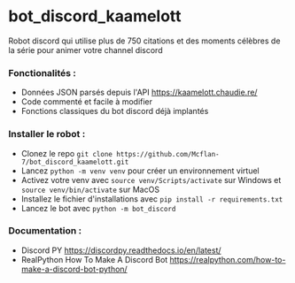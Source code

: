 # bot_discord_kaamelott
Robot discord qui utilise plus de 750 citations et des moments célèbres de la série pour animer votre channel discord

### Fonctionalités :

- Données JSON parsés depuis l'API https://kaamelott.chaudie.re/
- Code commenté et facile à modifier
- Fonctions classiques du bot discord déjà implantés 


### Installer le robot :

- Clonez le repo `git clone https://github.com/Mcflan-7/bot_discord_kaamelott.git`
- Lancez `python -m venv venv` pour créer un environnement virtuel
- Activez votre venv avec `source venv/Scripts/activate` sur Windows et `source venv/bin/activate` sur MacOS
- Installez le fichier d'installations avec  `pip install -r requirements.txt`
- Lancez le bot avec `python -m bot_discord`

### Documentation :

- Discord PY https://discordpy.readthedocs.io/en/latest/
- RealPython How To Make A Discord Bot https://realpython.com/how-to-make-a-discord-bot-python/


